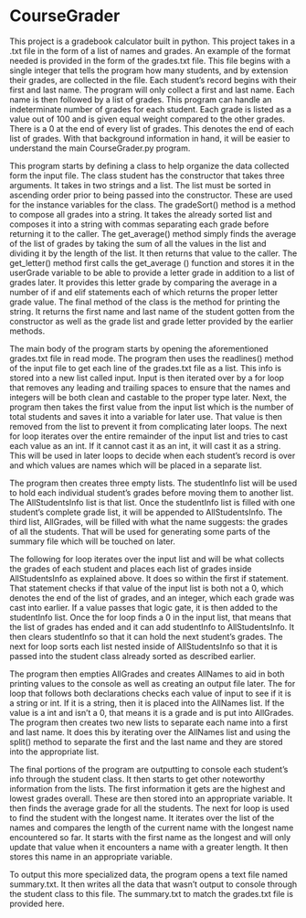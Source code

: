 # CourseGrader
This project is a gradebook calculator built in python. This project takes in a .txt file in the form of a list of names and grades. An example of the format needed is provided in the form of the grades.txt file. This file begins with a single integer that tells the program how many students, and by extension their grades, are collected in the file. Each student’s record begins with their first and last name. The program will only collect a first and last name. Each name is then followed by a list of grades. This program can handle an indeterminate number of grades for each student. Each grade is listed as a value out of 100 and is given equal weight compared to the other grades. There is a 0 at the end of every list of grades. This denotes the end of each list of grades. With that background information in hand, it will be easier to understand the main CourseGrader.py program.
		
This program starts by defining a class to help organize the data collected form the input file. The class student has the constructor that takes three arguments. It takes in two strings and a list. The list must be sorted in ascending order prior to being passed into the constructor. These are used for the instance variables for the class. The gradeSort() method is a method to compose all grades into a string. It takes the already sorted list and composes it into a string with commas separating each grade before returning it to the caller. The get_average() method simply finds the average of the list of grades by taking the sum of all the values in the list and dividing it by the length of the list. It then returns that value to the caller. The get_letter() method first calls the get_average () function and stores it in the userGrade variable to be able to provide a letter grade in addition to a list of grades later. It provides this letter grade by comparing the average in a number of if and elif statements each of which returns the proper letter grade value. The final method of the class is the method for printing the string. It returns the first name and last name of the student gotten from the constructor as well as the grade list and grade letter provided by the earlier methods. 
		
The main body of the program starts by opening the aforementioned grades.txt file in read mode. The program then uses the readlines() method of the input file to get each line of the grades.txt file as a list. This info is stored into a new list called input. Input is then iterated over by a for loop that removes any leading and trailing spaces to ensure that the names and integers will be both clean and castable to the proper type later. Next, the program then takes the first value from the input list which is the number of total students and saves it into a variable for later use. That value is then removed from the list to prevent it from complicating later loops. The next for loop iterates over the entire remainder of the input list and tries to cast each value as an int. If it cannot cast it as an int, it will cast it as a string. This will be used in later loops to decide when each student’s record is over and which values are names which will be placed in a separate list.
		
The program then creates three empty lists. The studentInfo list will be used to hold each individual student’s grades before moving them to another list. The AllStudentsInfo list is that list. Once the studentInfo list is filled with one student’s complete grade list, it will be appended to AllStudentsInfo. The third list, AllGrades, will be filled with what the name suggests: the grades of all the students. That will be used for generating some parts of the summary file which will be touched on later. 
		
The following for loop iterates over the input list and will be what collects the grades of each student and places each list of grades inside AllStudentsInfo as explained above. It does so within the first if statement. That statement checks if that value of the input list is both not a 0, which denotes the end of the list of grades, and an integer, which each grade was cast into earlier. If a value passes that logic gate, it is then added to the studentInfo list. Once the for loop finds a 0 in the input list, that means that the list of grades has ended and it can add studentInfo to AllStudentsInfo. It then clears studentInfo so that it can hold the next student’s grades. The next for loop sorts each list nested inside of AllStudentsInfo so that it is passed into the student class already sorted as described earlier.
		
The program then empties AllGrades and creates AllNames to aid in both printing values to the console as well as creating an output file later. The for loop that follows both declarations checks each value of input to see if it is a string or int. If it is a string, then it is placed into the AllNames list. If the value is a int and isn’t a 0, that means it is a grade and is put into AllGrades. The program then creates two new lists to separate each name into a first and last name. It does this by iterating over the AllNames list and using the split() method to separate the first and the last name and they are stored into the appropriate list.
		
The final portions of the program are outputting to console each student’s info through the student class. It then starts to get other noteworthy information from the lists. The first information it gets are the highest and lowest grades overall. These are then stored into an appropriate variable. It then finds the average grade for all the students. The next for loop is used to find the student with the longest name. It iterates over the list of the names and compares the length of the current name with the longest name encountered so far. It starts with the first name as the longest and will only update that value when it encounters a name with a greater length. It then stores this name in an appropriate variable.
		
To output this more specialized data, the program opens a text file named summary.txt. It then writes all the data that wasn’t output to console through the student class to this file. The summary.txt to match the grades.txt file is provided here.
